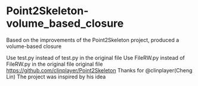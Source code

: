 # Point2Skeleton-volume_based_closure
Based on the improvements of the Point2Skeleton project, produced a volume-based closure

Use test.py instead of test.py in the original file
Use FileRW.py instead of FileRW.py in the original file
original file https://github.com/clinplayer/Point2Skeleton 
Thanks for @clinplayer(Cheng Lin)
The project was inspired by his idea
